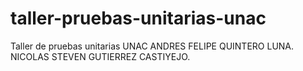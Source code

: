 # taller-pruebas-unitarias-unac
Taller de pruebas unitarias UNAC
ANDRES FELIPE QUINTERO LUNA.
NICOLAS STEVEN GUTIERREZ CASTIYEJO.